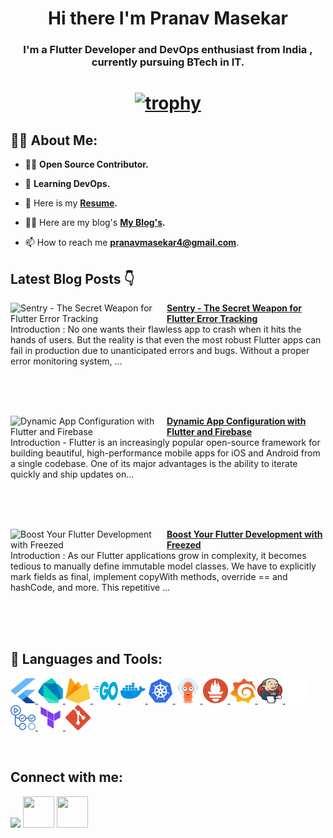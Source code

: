 <!-- <a href="#"><img width="100%" height="auto" src="https://i.imgur.com/iXuL1HG.png" height="175px"/></a> -->

<h1 align="center">Hi there I'm Pranav Masekar</h1>
<h3 align="center">I'm a Flutter Developer and DevOps enthusiast from India , currently pursuing BTech in IT. </h3>

<h1 align ="center">

 [![trophy](https://github-profile-trophy.vercel.app/?username=PranavMasekar&theme=onedark&column=-1)](https://github.com/ryo-ma/github-profile-trophy)
 
</h1>

## 🙋‍♂️ About Me:

- 👨‍💻  **Open Source Contributor.**

- 🌱 **Learning DevOps.**

- 👯 Here is my **[Resume](https://drive.google.com/file/d/1KluEVWQfiwMZwlez7qWwJj89tGG1N8ur/view?usp=sharing).**

- 👨‍💻 Here are my blog's **[My Blog's](https://sungod.hashnode.dev/).**

- 📫 How to reach me **pranavmasekar4@gmail.com**.

## Latest Blog Posts 👇
<!-- HASHNODE_BLOG:START -->
<p align="left">
<a href="https://sungod.hashnode.dev//sentry" title="Sentry - The Secret Weapon for Flutter Error Tracking"><img src="https://cdn.hashnode.com/res/hashnode/image/upload/v1691215121473/5085367e-6ec3-4b35-8e65-a124fe5d120e.png" alt="Sentry - The Secret Weapon for Flutter Error Tracking" width="250px" align="left" /></a>
<a href="https://sungod.hashnode.dev//sentry" title="Sentry - The Secret Weapon for Flutter Error Tracking"><strong>Sentry - The Secret Weapon for Flutter Error Tracking</strong></a>
<br/> Introduction :
No one wants their flawless app to crash when it hits the hands of users. But the reality is that even the most robust Flutter apps can fail in production due to unanticipated errors and bugs. Without a proper error monitoring system, ... </p> <br/> <br/>
<br/>
<p align="left">
<a href="https://sungod.hashnode.dev//remote-config" title="Dynamic App Configuration with Flutter and Firebase"><img src="https://cdn.hashnode.com/res/hashnode/image/upload/v1690649052023/f227c390-5485-499b-bfbc-edc60977ef9d.png" alt="Dynamic App Configuration with Flutter and Firebase" width="250px" align="left" /></a>
<a href="https://sungod.hashnode.dev//remote-config" title="Dynamic App Configuration with Flutter and Firebase"><strong>Dynamic App Configuration with Flutter and Firebase</strong></a>
<br/> Introduction -
Flutter is an increasingly popular open-source framework for building beautiful, high-performance mobile apps for iOS and Android from a single codebase. One of its major advantages is the ability to iterate quickly and ship updates on... </p> <br/> <br/>
<br/>
<p align="left">
<a href="https://sungod.hashnode.dev//freezed" title="Boost Your Flutter Development with Freezed"><img src="https://cdn.hashnode.com/res/hashnode/image/upload/v1690015770563/c1497247-a606-4f38-b20f-2e7ee570d7b2.png" alt="Boost Your Flutter Development with Freezed" width="250px" align="left" /></a>
<a href="https://sungod.hashnode.dev//freezed" title="Boost Your Flutter Development with Freezed"><strong>Boost Your Flutter Development with Freezed</strong></a>
<br/> Introduction :
As our Flutter applications grow in complexity, it becomes tedious to manually define immutable model classes. We have to explicitly mark fields as final, implement copyWith methods, override == and hashCode, and more. This repetitive ... </p> <br/> <br/>
<br/>
<!-- HASHNODE_BLOG:END -->

## 🚀 Languages and Tools:

<p align="left"> 
    <a href="https://flutter.dev/" target="_blank"> <img src="images/flutter.svg" height="40" width = "40"/> </a>
    <a href="https://dart.dev/" target="_blank"> <img src="images/dart.svg" height="40" width = "40"/> </a> 
    </a>  
    <a href="https://firebase.google.com/" target="_blank"> <img src="images/firebase.svg" height="40" width = "40"/> </a>  
    <a href="https://go.dev/" target="_blank"> <img src="images/golang.svg" height="40" width = "40"/>
    <a href="https://hub.docker.com/u/pranav18vk" target="_blank"> <img src="images/docker.svg" height="40" width = "40"/>
    <a href="https://kubernetes.io/" target="_blank"> <img src="images/kubernets.svg" height="40" width = "40"/>
    <a href="https://argo-cd.readthedocs.io/en/stable/" target="_blank"> <img src="images/argocd.svg" height="40" width = "40"/>
    <a href="https://prometheus.io/" target="_blank"> <img src="images/prometheus.svg" height="40" width = "40"/>
    <a href="https://grafana.com/" target="_blank"> <img src="images/grafana.svg" height="40" width = "40"/>
    <a href="https://www.jenkins.io/" target="_blank"> <img src="images/jenkins.svg" height="40" width = "40"/>
    <a href="https://circleci.com/" target="_blank"> <img src="images/circleci.png" height="40" width = "40"/>
    <a href="https://docs.github.com/en/actions/learn-github-actions/understanding-github-actions" target="_blank"> <img src="images/actions.png" height="40" width = "40"/>
    <a href="https://www.terraform.io/" target="_blank"> <img src="images/terraform.svg" height="40" width = "40"/>
    <a href="https://git-scm.com/" target="_blank"> <img src="images/git.svg" height="40" width = "40"/> </a>
</p>

<br/>

## Connect with me:
<p align="left">

<a href = "https://www.linkedin.com/in/pranav-masekar-556534214/"><img src="https://img.icons8.com/fluent/48/000000/linkedin.png"/></a>
<a href = "https://twitter.com/Pranav18vk"><img src="https://cdn.worldvectorlogo.com/logos/twitter-6.svg" height="50" width = "50"/></a>
<a href = "https://sungod.hashnode.dev/"><img src="https://img.icons8.com/?size=512&id=HnB8zGOh5xgd&format=png" height="50" width = "50"/></a>

</p>
